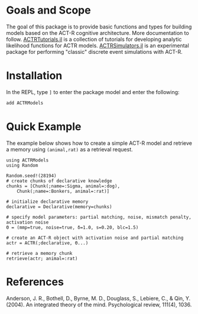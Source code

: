 # Goals and Scope 
The goal of this package is to provide basic functions and types for building models based
on the ACT-R cognitive architecture. More documentation to follow. [ACTRTutorials.jl](https://github.com/itsdfish/ACTRTutorials.jl) is a collection of tutorials for developing analytic likelihood functions for ACTR models. [ACTRSimulators.jl](https://github.com/itsdfish/ACTRSimulators.jl) is an experimental package for performing "classic" discrete event simulations with ACT-R.



# Installation

In the REPL, type `]` to enter the package model and enter the following:

```julia
add ACTRModels
```

# Quick Example
The example below shows how to create a simple ACT-R model and retrieve a memory using `(animal,rat)` as a retrieval request. 

```@example 
using ACTRModels
using Random

Random.seed!(28194)
# create chunks of declarative knowledge
chunks = [Chunk(;name=:Sigma, animal=:dog),
    Chunk(;name=:Bonkers, animal=:rat)]

# initialize declarative memory
declarative = Declarative(memory=chunks)

# specify model parameters: partial matching, noise, mismatch penalty, activation noise
Θ = (mmp=true, noise=true, δ=1.0, s=0.20, blc=1.5)  

# create an ACT-R object with activation noise and partial matching
actr = ACTR(;declarative, Θ...)

# retrieve a memory chunk
retrieve(actr; animal=:rat)
```
# References

Anderson, J. R., Bothell, D., Byrne, M. D., Douglass, S., Lebiere, C., & Qin, Y. (2004). An integrated theory of the mind. Psychological review, 111(4), 1036.